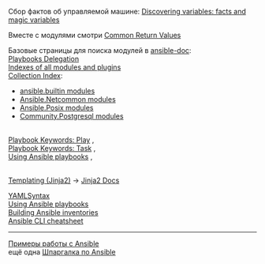 Сбор фактов об управляемой машине: [Discovering variables: facts and magic variables](https://docs.ansible.com/ansible/latest/playbook_guide/playbooks_vars_facts.html)

Вместе с модулями смотри [Common Return Values](https://docs.ansible.com/ansible/latest/reference_appendices/common_return_values.html)

Базовые страницы для поиска модулей в [ansible-doc](https://docs.ansible.com/ansible/latest/cli/ansible-doc.html):
<br/> [Playbooks Delegation](https://docs.ansible.com/ansible/latest/playbook_guide/playbooks_delegation.html)
<br/> [Indexes of all modules and plugins](https://docs.ansible.com/ansible/latest/collections/all_plugins.html)
<br/> [Collection Index](https://docs.ansible.com/ansible/latest/collections/):
- [ansible.builtin modules](https://docs.ansible.com/ansible/latest/collections/ansible/builtin/)
- [Ansible.Netcommon modules](https://docs.ansible.com/ansible/latest/collections/ansible/netcommon/index.html)
- [Ansible.Posix modules](https://docs.ansible.com/ansible/latest/collections/ansible/posix/index.html)
- [Community.Postgresql modules](https://docs.ansible.com/ansible/latest/collections/community/postgresql/index.html)

<br/> [Playbook Keywords: Play](https://docs.ansible.com/ansible/latest/reference_appendices/playbooks_keywords.html#play) ,
<br/> [Playbook Keywords: Task](https://docs.ansible.com/ansible/latest/reference_appendices/playbooks_keywords.html#task) ,
<br/> [Using Ansible playbooks](https://docs.ansible.com/ansible/latest/playbook_guide/) ,

<br/> [Templating (Jinja2)](https://docs.ansible.com/ansible/latest/playbook_guide/playbooks_templating.html) -> [Jinja2 Docs](https://jinja.palletsprojects.com/en/latest/templates/)
 
 [YAMLSyntax](https://docs.ansible.com/ansible/latest/reference_appendices/YAMLSyntax.html)
<br/> [Using Ansible playbooks](https://docs.ansible.com/ansible/latest/playbook_guide/index.html)
<br/> [Building Ansible inventories](https://docs.ansible.com/ansible/latest/inventory_guide/index.html)
<br/> [Ansible CLI cheatsheet](https://docs.ansible.com/ansible/latest/command_guide/cheatsheet.html)

---
[Примеры работы с Ansible](https://www.dmosk.ru/miniinstruktions.php?mini=ansible-examples)
<br/> ещё одна [Шпаргалка по Ansible](https://github.com/horv1tz/useful/blob/main/DevOps/Ansible.md)
